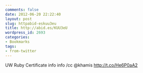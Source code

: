 ```yaml
---
comments: false
date: 2012-06-20 22:22:40
layout: post
slug: httpabid-eskuu3eu
title: http://abid.es/KUU3eU
wordpress_id: 2693
categories:
- Bookmarks
tags:
- from-twitter
---
```


UW Ruby Certificate info info /cc @khamis http://t.co/He6P0aA2
